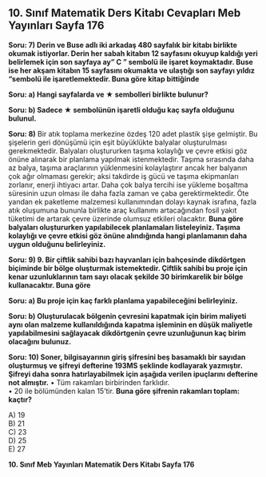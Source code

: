 ## 10. Sınıf Matematik Ders Kitabı Cevapları Meb Yayınları Sayfa 176

**Soru: 7) Derin ve Buse adlı iki arkadaş 480 sayfalık bir kitabı birlikte okumak istiyorlar. Derin her sabah kitabın 12 sayfasını okuyup kaldığı yeri belirlemek için son sayfaya ay” C ” sembolü ile işaret koymaktadır. Buse ise her akşam kitabın 15 sayfasını okumakta ve ulaştığı son sayfayı yıldız “sembolü ile işaretlemektedir. Buna göre kitap bittiğinde**

**Soru: a) Hangi sayfalarda ve ★ sembolleri birlikte bulunur?**

**Soru: b) Sadece ★ sembolünün işaretli olduğu kaç sayfa olduğunu bulunul.**

**Soru: 8)** Bir atık toplama merkezine özdeş 120 adet plastik şişe gelmiştir. Bu şişelerin geri dönüşümü için eşit büyüklükte balyalar oluşturulması gerekmektedir. Balyaları oluştururken taşıma kolaylığı ve çevre etkisi göz önüne alınarak bir planlama yapılmak istenmektedir. Taşıma sırasında daha az balya, taşıma araçlarının yüklenmesini kolaylaştırır ancak her balyanın çok ağır olmaması gerekir; aksi takdirde iş gücü ve taşıma ekipmanları zorlanır, enerji ihtiyacı artar. Daha çok balya tercihi ise yükleme boşaltma süresinin uzun olması ile daha fazla zaman ve çaba gerektirmektedir. Öte yandan ek paketleme malzemesi kullanımından dolayı kaynak israfına, fazla atık oluşumuna bununla birlikte araç kullanımı artacağından fosil yakıt tüketimi de artarak çevre üzerinde olumsuz etkileri olacaktır. **Buna göre balyaları oluştururken yapılabilecek planlamaları listeleyiniz. Taşıma kolaylığı ve çevre etkisi göz önüne alındığında hangi planlamanın daha uygun olduğunu belirleyiniz.**

**Soru: 9) 9. Bir çiftlik sahibi bazı hayvanları için bahçesinde dikdörtgen biçiminde bir bölge oluşturmak istemektedir. Çiftlik sahibi bu proje için kenar uzunluklarının tam sayı olacak şekilde 30 birimkarelik bir bölge kullanacaktır. Buna göre**

**Soru: a) Bu proje için kaç farklı planlama yapabileceğini belirleyiniz.**

**Soru: b) Oluşturulacak bölgenin çevresini kapatmak için birim maliyeti aynı olan malzeme kullanıldığında kapatma işleminin en düşük maliyetle yapılabilmesini sağlayacak dikdörtgenin çevre uzunluğunun kaç birim olacağını bulunuz.**

**Soru: 10) Soner, bilgisayarının giriş şifresini beş basamaklı bir sayıdan oluşturmuş ve şifreyi defterine 193MS şeklinde kodlayarak yazmıştır. Şifreyi daha sonra hatırlayabilmek için aşağıda verilen ipuçlarını defterine not almıştır.** • Tüm rakamları birbirinden farklıdır.  
 • 20 ile bölümünden kalan 15’tir. **Buna göre şifrenin rakamları toplam: kaçtır?**

A) 19  
 B) 21  
 C) 23  
 D) 25  
 E) 27

**10. Sınıf Meb Yayınları Matematik Ders Kitabı Sayfa 176**